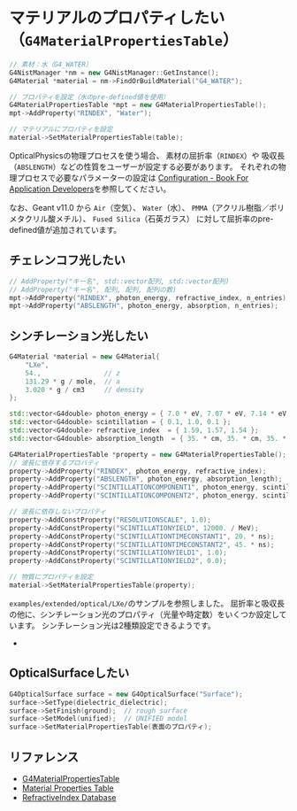 # マテリアルのプロパティしたい（``G4MaterialPropertiesTable``）

```cpp
// 素材：水（G4_WATER）
G4NistManager *nm = new G4NistManager::GetInstance();
G4Material *material = nm->FindOrBuildMaterial("G4_WATER");

// プロパティを設定（水のpre-defined値を使用）
G4MaterialPropertiesTable *mpt = new G4MaterialPropertiesTable();
mpt->AddProperty("RINDEX", "Water");

// マテリアルにプロパティを設定
material->SetMaterialPropertiesTable(table);
```

OpticalPhysicsの物理プロセスを使う場合、
素材の屈折率（``RINDEX``）や
吸収長（``ABSLENGTH``）などの性質をユーザーが設定する必要があります。
それぞれの物理プロセスで必要なパラメーターの設定は
[Configuration - Book For Application Developers](https://geant4-userdoc.web.cern.ch/UsersGuides/ForApplicationDeveloper/html/TrackingAndPhysics/physicsProcess.html#configuration)を参照してください。

なお、Geant v11.0 から
``Air``（空気）、
``Water``（水）、
``PMMA``（アクリル樹脂／ポリメタクリル酸メチル）、
``Fused Silica``（石英ガラス）
に対して屈折率のpre-defined値が追加されています。

## チェレンコフ光したい

```cpp
// AddProperty("キー名", std::vector配列, std::vector配列)
// AddProperty("キー名", 配列, 配列, 配列の数)
mpt->AddProperty("RINDEX", photon_energy, refractive_index, n_entries);
mpt->AddProperty("ABSLENGTH", photon_energy, absorption, n_entries);
```

## シンチレーション光したい

```cpp
G4Material *material = new G4Material{
    "LXe",
    54.,                // z
    131.29 * g / mole,  // a
    3.020 * g / cm3     // density
};

std::vector<G4double> photon_energy = { 7.0 * eV, 7.07 * eV, 7.14 * eV };
std::vector<G4double> scintillation = { 0.1, 1.0, 0.1 };
std::vector<G4double> refractive_index  = { 1.59, 1.57, 1.54 };
std::vector<G4double> absorption_length  = { 35. * cm, 35. * cm, 35. * cm };

G4MaterialPropertiesTable *property = new G4MaterialPropertiesTable();
// 波長に依存するプロパティ
property->AddProperty("RINDEX", photon_energy, refractive_index);
property->AddProperty("ABSLENGTH", photon_energy, absorption_length);
property->AddProperty("SCINTILLATIONCOMPONENT1", photon_energy, scintillation);
property->AddProperty("SCINTILLATIONCOMPONENT2", photon_energy, scintillation);

// 波長に依存しないプロパティ
property->AddConstProperty("RESOLUTIONSCALE", 1.0);
property->AddConstProperty("SCINTILLATIONYIELD", 12000. / MeV);
property->AddConstProperty("SCINTILLATIONTIMECONSTANT1", 20. * ns);
property->AddConstProperty("SCINTILLATIONTIMECONSTANT2", 45. * ns);
property->AddConstProperty("SCINTILLATIONYIELD1", 1.0);
property->AddConstProperty("SCINTILLATIONYIELD2", 0.0);

// 物質にプロパティを設定
material->SetMaterialPropertiesTable(property);
```

``examples/extended/optical/LXe/``のサンプルを参照しました。
屈折率と吸収長の他に、シンチレーション光のプロパティ（光量や時定数）をいくつか設定しています。
シンチレーション光は2種類設定できるようです。

- [](./geant4-physics-scintillation.md)

## OpticalSurfaceしたい

```cpp
G4OpticalSurface surface = new G4OpticalSurface("Surface");
surface->SetType(dielectric_dielectric);
surface->SetFinish(ground);  // rough surface
surface->SetModel(unified);  // UNIFIED model
surface->SetMaterialPropertiesTable(表面のプロパティ);
```

## リファレンス

- [G4MaterialPropertiesTable](https://geant4.kek.jp/Reference/11.2.0/classG4MaterialPropertiesTable.html)
- [Material Properties Table](https://geant4-userdoc.web.cern.ch/UsersGuides/ForApplicationDeveloper/html/TrackingAndPhysics/physicsProcess.html)
- [RefractiveIndex Database](https://refractiveindex.info/)
